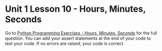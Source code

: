 # Unit 1 Lesson 10 - Hours, Minutes, Seconds

Go to [Python Programming Exercises - Hours, Minutes, Seconds](https://inventwithpython.com/PythonProgrammingExercisesGentlyExplained.pdf#page=42) for the full question. You can add your assert statements at the end of your code to test your code. If no errors are raised, your code is correct.
